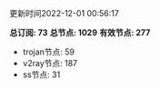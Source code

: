 更新时间2022-12-01 00:56:17

**总订阅: 73**
**总节点: 1029**
**有效节点: 277**
- trojan节点: 59
- v2ray节点: 187
- ss节点: 31
